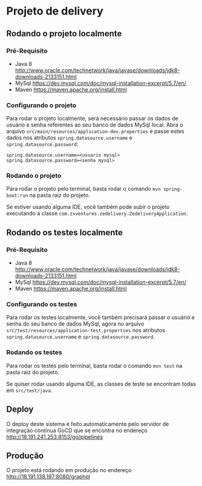 # Projeto de delivery

## Rodando o projeto localmente

### Pré-Requisito

* Java 8 <http://www.oracle.com/technetwork/java/javase/downloads/jdk8-downloads-2133151.html>
* MySql <https://dev.mysql.com/doc/mysql-installation-excerpt/5.7/en/>
* Maven <https://maven.apache.org/install.html>

### Configurando o projeto

Para rodar o projeto localmente, será necessário passar os dados de usuário e senha referentes ao seu banco de dados MySql local. Abra o arquivo `src/main/resources/application-dev.properties` e passe estes dados nos atributos `spring.datasource.username` e `spring.datasource.password`:

```
spring.datasource.username=<usuario mysql>
spring.datasource.password=<senha mysql>
```

### Rodando o projeto

Para rodar o projeto pelo terminal, basta rodar o comando `mvn spring-boot:run` na pasta raiz do projeto.

Se estiver usando alguma IDE, você também pode subir o projeto executando a classe `com.zxventures.zedelivery.ZedeliveryApplication`.

## Rodando os testes localmente

### Pré-Requisito

* Java 8 <http://www.oracle.com/technetwork/java/javase/downloads/jdk8-downloads-2133151.html>
* MySql <https://dev.mysql.com/doc/mysql-installation-excerpt/5.7/en/>
* Maven <https://maven.apache.org/install.html>

### Configurando os testes

Para rodar os testes localmente, você também precisará passar o usuário e senha do seu banco de dados MySql, agora no arquivo `src/test/resources/application-test.properties` nos atributos `spring.datasource.username` e `spring.datasource.password`.

### Rodando os testes

Para rodar os testes pelo terminal, basta rodar o comando `mvn test` na pasta raiz do projeto.

Se quiser rodar usando alguma IDE, as classes de teste se encontram todas em `src/test/java`.

## Deploy

O deploy deste sistema é feito automaticamente pelo servidor de integração contínua GoCD que se encontra no endereço <http://18.191.241.253:8153/go/pipelines>

## Produção

O projeto está rodando em produção no endereço <http://18.191.138.197:8080/graphql>